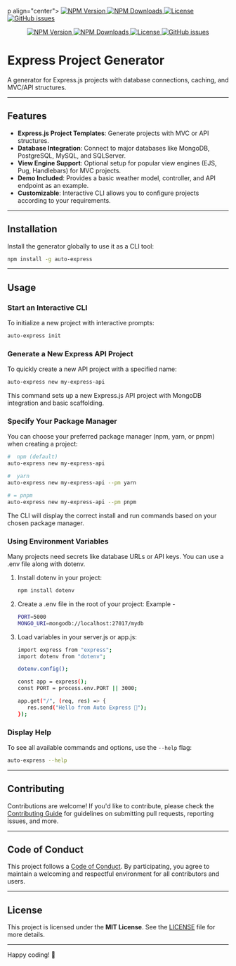 p align="center"> <a href="https://www.npmjs.com/package/auto-express"> <img src="https://img.shields.io/npm/v/auto-express?style=for-the-badge" alt="NPM Version"> </a> <a href="https://www.npmjs.com/package/auto-express"> <img src="https://img.shields.io/npm/dt/auto-express?style=for-the-badge" alt="NPM Downloads"> </a> <a href="https://github.com/arya2004/auto-express/blob/main/LICENSE"> <img src="https://img.shields.io/npm/l/auto-express?style=for-the-badge" alt="License"> </a> <a href="https://github.com/arya2004/auto-express/issues"> <img src="https://img.shields.io/github/issues/arya2004/auto-express?style=for-the-badge" alt="GitHub issues"> </a> </p>
<p align="center">
  
</p>

<p align="center">
  <a href="https://www.npmjs.com/package/auto-express">
    <img src="https://img.shields.io/npm/v/auto-express?style=for-the-badge" alt="NPM Version">
  </a>
  <a href="https://www.npmjs.com/package/auto-express">
    <img src="https://img.shields.io/npm/dt/auto-express?style=for-the-badge" alt="NPM Downloads">
  </a>
  <a href="https://github.com/arya2004/auto-express/blob/main/LICENSE">
    <img src="https://img.shields.io/npm/l/auto-express?style=for-the-badge" alt="License">
  </a>
  <a href="https://github.com/arya2004/auto-express/issues">
    <img src="https://img.shields.io/github/issues/arya2004/auto-express?style=for-the-badge" alt="GitHub issues">
  </a>
</p>

# Express Project Generator

A generator for Express.js projects with database connections, caching, and MVC/API structures.

---

## Features

- **Express.js Project Templates**: Generate projects with MVC or API structures.
- **Database Integration**: Connect to major databases like MongoDB, PostgreSQL, MySQL, and SQLServer.
- **View Engine Support**: Optional setup for popular view engines (EJS, Pug, Handlebars) for MVC projects.
- **Demo Included**: Provides a basic weather model, controller, and API endpoint as an example.
- **Customizable**: Interactive CLI allows you to configure projects according to your requirements.

---

## Installation

Install the generator globally to use it as a CLI tool:

```bash
npm install -g auto-express
```

---

## Usage

### **Start an Interactive CLI**

To initialize a new project with interactive prompts:

```bash
auto-express init
```

### **Generate a New Express API Project**

To quickly create a new API project with a specified name:

```bash
auto-express new my-express-api
```

This command sets up a new Express.js API project with MongoDB integration and basic scaffolding.

### **Specify Your Package Manager**

You can choose your preferred package manager (npm, yarn, or pnpm) when creating a project:

```bash
#  npm (default)
auto-express new my-express-api

#  yarn
auto-express new my-express-api --pm yarn

# = pnpm
auto-express new my-express-api --pm pnpm
```

The CLI will display the correct install and run commands based on your chosen package manager.

### **Using Environment Variables**

Many projects need secrets like database URLs or API keys. You can use a .env file along with dotenv.

1. Install dotenv in your project:
   ```bash
   npm install dotenv
   ```
2. Create a .env file in the root of your project:
   Example -
   ```bash
   PORT=5000
   MONGO_URI=mongodb://localhost:27017/mydb
   ```
3. Load variables in your server.js or app.js:

   ```bash
   import express from "express";
   import dotenv from "dotenv";

   dotenv.config();

   const app = express();
   const PORT = process.env.PORT || 3000;

   app.get("/", (req, res) => {
      res.send("Hello from Auto Express 🚀");
   });
   ```

### **Display Help**

To see all available commands and options, use the `--help` flag:

```bash
auto-express --help
```

---

## Contributing

Contributions are welcome! If you'd like to contribute, please check the [Contributing Guide](CONTRIBUTING.md) for guidelines on submitting pull requests, reporting issues, and more.

---

## Code of Conduct

This project follows a [Code of Conduct](CODE_OF_CONDUCT.md). By participating, you agree to maintain a welcoming and respectful environment for all contributors and users.

---

## License

This project is licensed under the **MIT License**. See the [LICENSE](LICENSE.md) file for more details.

---

Happy coding! 🚀
